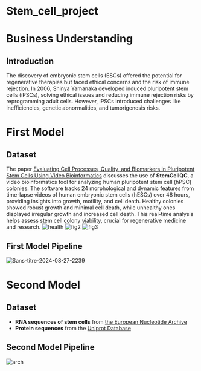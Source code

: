 # Stem_cell_project
# Business Understanding 
## Introduction 
The discovery of embryonic stem cells (ESCs) offered the potential for regenerative therapies but faced ethical concerns and the risk of immune rejection. In 2006, Shinya Yamanaka developed induced pluripotent stem cells (iPSCs), solving ethical issues and reducing immune rejection risks by reprogramming adult cells. However, iPSCs introduced challenges like inefficiencies, genetic abnormalities, and tumorigenesis risks.
# First Model 
## Dataset 
The paper [Evaluating Cell Processes, Quality, and Biomarkers in Pluripotent Stem Cells Using Video Bioinformatics](https://pubmed.ncbi.nlm.nih.gov/26848582/) discusses the use of **StemCellQC**, a video bioinformatics tool for analyzing human pluripotent stem cell (hPSC) colonies. The software tracks 24 morphological and dynamic features from time-lapse videos of human embryonic stem cells (hESCs) over 48 hours, providing insights into growth, motility, and cell death. Healthy colonies showed robust growth and minimal cell death, while unhealthy ones displayed irregular growth and increased cell death. This real-time analysis helps assess stem cell colony viability, crucial for regenerative medicine and research.
![health](https://github.com/user-attachments/assets/9f72b6af-988b-4e95-b41f-c6bd5a43be76)
![fig2](https://github.com/user-attachments/assets/dfee8afc-152a-438f-909c-dae6a100e28a)
![fig3](https://github.com/user-attachments/assets/be6c63a8-f391-42db-8baa-94f3edeb2d1c)
## First Model Pipeline
![Sans-titre-2024-08-27-2239](https://github.com/user-attachments/assets/aaaa65bd-f173-4028-8c1a-68456111f564)

# Second Model 
## Dataset 
 - **RNA sequences of stem cells** from [the European Nucleotide Archive](https://www.ebi.ac.uk/ena/browser/view/ERR914288)
 - **Protein sequences** from the [Uniprot Database](https://www.uniprot.org/)
## Second Model Pipeline
![arch](https://github.com/user-attachments/assets/eedfd982-b479-49f0-b446-7b25fe95f125)
